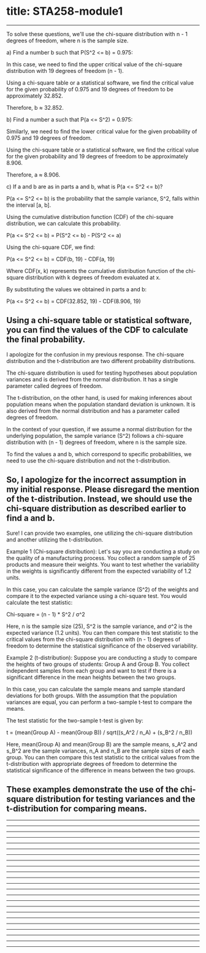 # title: STA258-module1

----------------------------------------------
To solve these questions, we'll use the chi-square distribution with n - 1 degrees of freedom, where n is the sample size.

a) Find a number b such that P(S^2 <= b) = 0.975:

In this case, we need to find the upper critical value of the chi-square distribution with 19 degrees of freedom (n - 1).

Using a chi-square table or a statistical software, we find the critical value for the given probability of 0.975 and 19 degrees of freedom to be approximately 32.852.

Therefore, b ≈ 32.852.

b) Find a number a such that P(a <= S^2) = 0.975:

Similarly, we need to find the lower critical value for the given probability of 0.975 and 19 degrees of freedom.

Using the chi-square table or a statistical software, we find the critical value for the given probability and 19 degrees of freedom to be approximately 8.906.

Therefore, a ≈ 8.906.

c) If a and b are as in parts a and b, what is P(a <= S^2 <= b)?

P(a <= S^2 <= b) is the probability that the sample variance, S^2, falls within the interval [a, b].

Using the cumulative distribution function (CDF) of the chi-square distribution, we can calculate this probability.

P(a <= S^2 <= b) = P(S^2 <= b) - P(S^2 <= a)

Using the chi-square CDF, we find:

P(a <= S^2 <= b) = CDF(b, 19) - CDF(a, 19)

Where CDF(x, k) represents the cumulative distribution function of the chi-square distribution with k degrees of freedom evaluated at x.

By substituting the values we obtained in parts a and b:

P(a <= S^2 <= b) = CDF(32.852, 19) - CDF(8.906, 19)

Using a chi-square table or statistical software, you can find the values of the CDF to calculate the final probability.
----------------------------------------------
I apologize for the confusion in my previous response. The chi-square distribution and the t-distribution are two different probability distributions.

The chi-square distribution is used for testing hypotheses about population variances and is derived from the normal distribution. It has a single parameter called degrees of freedom.

The t-distribution, on the other hand, is used for making inferences about population means when the population standard deviation is unknown. It is also derived from the normal distribution and has a parameter called degrees of freedom.

In the context of your question, if we assume a normal distribution for the underlying population, the sample variance (S^2) follows a chi-square distribution with (n - 1) degrees of freedom, where n is the sample size.

To find the values a and b, which correspond to specific probabilities, we need to use the chi-square distribution and not the t-distribution.

So, I apologize for the incorrect assumption in my initial response. Please disregard the mention of the t-distribution. Instead, we should use the chi-square distribution as described earlier to find a and b.
----------------------------------------------
Sure! I can provide two examples, one utilizing the chi-square distribution and another utilizing the t-distribution.

Example 1 (Chi-square distribution):
Let's say you are conducting a study on the quality of a manufacturing process. You collect a random sample of 25 products and measure their weights. You want to test whether the variability in the weights is significantly different from the expected variability of 1.2 units.

In this case, you can calculate the sample variance (S^2) of the weights and compare it to the expected variance using a chi-square test. You would calculate the test statistic:

Chi-square = (n - 1) * S^2 / σ^2

Here, n is the sample size (25), S^2 is the sample variance, and σ^2 is the expected variance (1.2 units). You can then compare this test statistic to the critical values from the chi-square distribution with (n - 1) degrees of freedom to determine the statistical significance of the observed variability.

Example 2 (t-distribution):
Suppose you are conducting a study to compare the heights of two groups of students: Group A and Group B. You collect independent samples from each group and want to test if there is a significant difference in the mean heights between the two groups.

In this case, you can calculate the sample means and sample standard deviations for both groups. With the assumption that the population variances are equal, you can perform a two-sample t-test to compare the means.

The test statistic for the two-sample t-test is given by:

t = (mean(Group A) - mean(Group B)) / sqrt((s_A^2 / n_A) + (s_B^2 / n_B))

Here, mean(Group A) and mean(Group B) are the sample means, s_A^2 and s_B^2 are the sample variances, n_A and n_B are the sample sizes of each group. You can then compare this test statistic to the critical values from the t-distribution with appropriate degrees of freedom to determine the statistical significance of the difference in means between the two groups.

These examples demonstrate the use of the chi-square distribution for testing variances and the t-distribution for comparing means.
----------------------------------------------

----------------------------------------------

----------------------------------------------

----------------------------------------------

----------------------------------------------

----------------------------------------------

----------------------------------------------

----------------------------------------------

----------------------------------------------

----------------------------------------------

----------------------------------------------

----------------------------------------------

----------------------------------------------

----------------------------------------------

----------------------------------------------

----------------------------------------------

----------------------------------------------

----------------------------------------------

----------------------------------------------

----------------------------------------------

----------------------------------------------

----------------------------------------------

----------------------------------------------

----------------------------------------------

